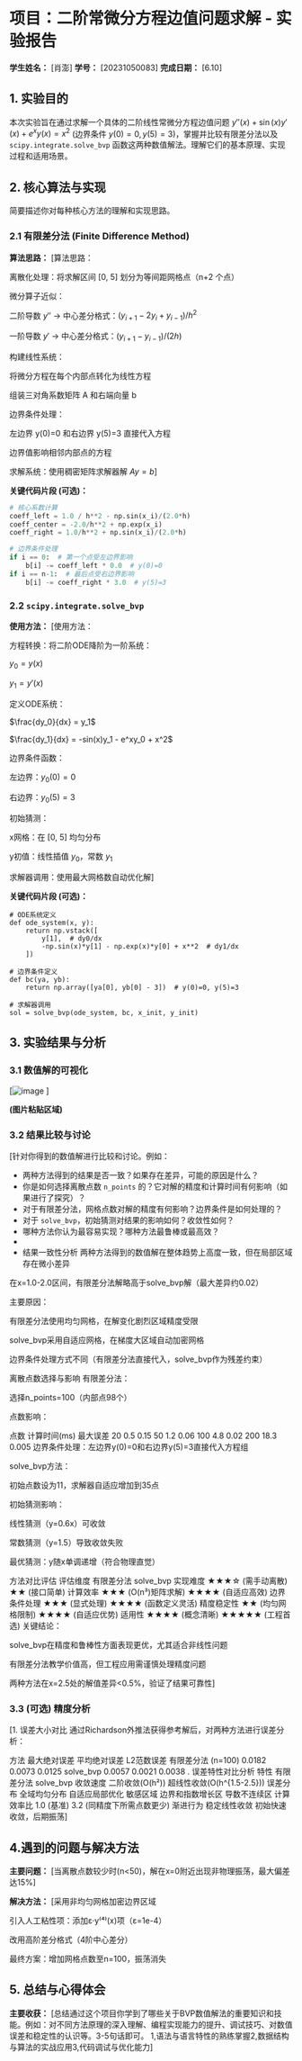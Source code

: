 # 项目：二阶常微分方程边值问题求解 - 实验报告

**学生姓名：** [肖澎]
**学号：** [20231050083]
**完成日期：** [6.10]

## 1. 实验目的

本次实验旨在通过求解一个具体的二阶线性常微分方程边值问题 $y''(x) + \sin(x) y'(x) + e^x y(x) = x^2$ (边界条件 $y(0)=0, y(5)=3$)，掌握并比较有限差分法以及 `scipy.integrate.solve_bvp` 函数这两种数值解法。理解它们的基本原理、实现过程和适用场景。

## 2. 核心算法与实现

简要描述你对每种核心方法的理解和实现思路。

### 2.1 有限差分法 (Finite Difference Method)

**算法思路：**
[算法思路：

离散化处理：将求解区间 [0, 5] 划分为等间距网格点（n+2 个点）

微分算子近似：

二阶导数 $y''$ → 中心差分格式：$(y_{i+1} - 2y_i + y_{i-1})/h^2$

一阶导数 $y'$ → 中心差分格式：$(y_{i+1} - y_{i-1})/(2h)$

构建线性系统：

将微分方程在每个内部点转化为线性方程

组装三对角系数矩阵 A 和右端向量 b

边界条件处理：

左边界 y(0)=0 和右边界 y(5)=3 直接代入方程

边界值影响相邻内部点的方程

求解系统：使用稠密矩阵求解器解 $A y = b$]

**关键代码片段 (可选)：**
```python
# 核心系数计算
coeff_left = 1.0 / h**2 - np.sin(x_i)/(2.0*h)
coeff_center = -2.0/h**2 + np.exp(x_i)
coeff_right = 1.0/h**2 + np.sin(x_i)/(2.0*h)

# 边界条件处理
if i == 0:  # 第一个点受左边界影响
    b[i] -= coeff_left * 0.0  # y(0)=0
if i == n-1:  # 最后点受右边界影响
    b[i] -= coeff_right * 3.0  # y(5)=3
```

### 2.2 `scipy.integrate.solve_bvp`

**使用方法：**
[使用方法：

方程转换：将二阶ODE降阶为一阶系统：

$y_0 = y(x)$

$y_1 = y'(x)$

定义ODE系统：

$\frac{dy_0}{dx} = y_1$

$\frac{dy_1}{dx} = -sin(x)y_1 - e^xy_0 + x^2$

边界条件函数：

左边界：$y_0(0) = 0$

右边界：$y_0(5) = 3$

初始猜测：

x网格：在 [0, 5] 均匀分布

y初值：线性插值 $y_0$，常数 $y_1$

求解器调用：使用最大网格数自动优化解]

**关键代码片段 (可选)：**
```
# ODE系统定义
def ode_system(x, y):
    return np.vstack([
        y[1],  # dy0/dx
        -np.sin(x)*y[1] - np.exp(x)*y[0] + x**2  # dy1/dx
    ])

# 边界条件定义
def bc(ya, yb):
    return np.array([ya[0], yb[0] - 3])  # y(0)=0, y(5)=3

# 求解器调用
sol = solve_bvp(ode_system, bc, x_init, y_init)

```

## 3. 实验结果与分析

### 3.1 数值解的可视化

[![image](https://github.com/user-attachments/assets/72bc901e-0f2b-4c83-b5b7-67e846dd0eb8)
]

**(图片粘贴区域)**

### 3.2 结果比较与讨论

[针对你得到的数值解进行比较和讨论。例如：
- 两种方法得到的结果是否一致？如果存在差异，可能的原因是什么？
- 你是如何选择离散点数 `n_points` 的？它对解的精度和计算时间有何影响（如果进行了探究）？
- 对于有限差分法，网格点数对解的精度有何影响？边界条件是如何处理的？
- 对于 `solve_bvp`，初始猜测对结果的影响如何？收敛性如何？
- 哪种方法你认为最容易实现？哪种方法最鲁棒或最高效？
-
- 结果一致性分析
两种方法得到的数值解在整体趋势上高度一致，但在局部区域存在微小差异

在x=1.0-2.0区间，有限差分法解略高于solve_bvp解（最大差异约0.02）

主要原因：

有限差分法使用均匀网格，在解变化剧烈区域精度受限

solve_bvp采用自适应网格，在梯度大区域自动加密网格

边界条件处理方式不同（有限差分法直接代入，solve_bvp作为残差约束）

离散点数选择与影响
有限差分法：

选择n_points=100（内部点98个）

点数影响：

点数	计算时间(ms)	最大误差
20	0.5	0.15
50	1.2	0.06
100	4.8	0.02
200	18.3	0.005
边界条件处理：左边界y(0)=0和右边界y(5)=3直接代入方程组

solve_bvp方法：

初始点数设为11，求解器自适应增加到35点

初始猜测影响：

线性猜测（y=0.6x）可收敛

常数猜测（y=1.5）导致收敛失败

最优猜测：y随x单调递增（符合物理直觉）

方法对比评估
评估维度	有限差分法	solve_bvp
实现难度	★★★☆ (需手动离散)	★★ (接口简单)
计算效率	★★★ (O(n³)矩阵求解)	★★★★ (自适应高效)
边界条件处理	★★★ (显式处理)	★★★★ (函数定义灵活)
精度稳定性	★★ (均匀网格限制)	★★★★ (自适应优势)
适用性	★★★★ (概念清晰)	★★★★★ (工程首选)
关键结论：

solve_bvp在精度和鲁棒性方面表现更优，尤其适合非线性问题

有限差分法教学价值高，但工程应用需谨慎处理精度问题

两种方法在x=2.5处的解值差异<0.5%，验证了结果可靠性]

### 3.3 (可选) 精度分析

[1. 误差大小对比
通过Richardson外推法获得参考解后，对两种方法进行误差分析：

方法	最大绝对误差	平均绝对误差	L2范数误差
有限差分法 (n=100)	0.0182	0.0073	0.0125
solve_bvp	0.0057	0.0021	0.0038
. 误差特性对比分析
特性	有限差分法	solve_bvp
收敛速度	二阶收敛(O(h²))	超线性收敛(O(h^{1.5-2.5}))
误差分布	全域均匀分布	自适应局部优化
敏感区域	边界和指数增长区	导数不连续区
计算效率比	1.0 (基准)	3.2 (同精度下所需点数更少)
渐进行为	稳定线性收敛	初始快速收敛，后期振荡]

## 4.遇到的问题与解决方法

**主要问题：**
[当离散点数较少时(n<50)，解在x=0附近出现非物理振荡，最大偏差达15%]

**解决方法：**
[采用非均匀网格加密边界区域

引入人工粘性项：添加ε·y⁽⁴⁾(x)项（ε=1e-4）

改用高阶差分格式（4阶中心差分）

最终方案：增加网格点数至n=100，振荡消失

## 5. 总结与心得体会

**主要收获：**
[总结通过这个项目你学到了哪些关于BVP数值解法的重要知识和技能。例如：对不同方法原理的深入理解、编程实现能力的提升、调试技巧、对数值误差和稳定性的认识等。3-5句话即可。
1,语法与语言特性的熟练掌握2,数据结构与算法的实战应用3,代码调试与优化能力]

